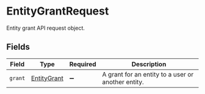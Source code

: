 # EntityGrantRequest

Entity grant API request object.


## Fields

| Field                                              | Type                                               | Required                                           | Description                                        |
| -------------------------------------------------- | -------------------------------------------------- | -------------------------------------------------- | -------------------------------------------------- |
| `grant`                                            | [EntityGrant](../../models/shared/entitygrant.md)  | :heavy_minus_sign:                                 | A grant for an entity to a user or another entity. |